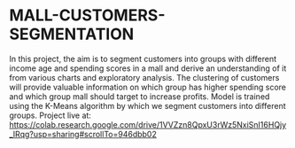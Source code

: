 # MALL-CUSTOMERS-SEGMENTATION
In this project, the aim is to segment customers into groups with different income age and spending scores in a mall and derive an understanding of it from various charts and exploratory analysis.  The clustering of customers will provide valuable information on which group has higher spending score and which group mall should target to increase profits. Model is trained using the K-Means algorithm by which we segment customers into different groups.
Project live at: https://colab.research.google.com/drive/1VVZzn8QpxU3rWz5NxiSnI16HQjy_IRqg?usp=sharing#scrollTo=946dbb02
